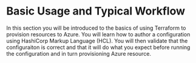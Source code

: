 # Basic Usage and Typical Workflow
In this section you will be introduced to the basics of using Terraform to provision resources to Azure. You will learn how to author a configuration using HashiCorp Markup Language (HCL). You will then validate that the configuraiton is correct and that it will do what you expect before running the configuration and in turn provisioning Azure resource.